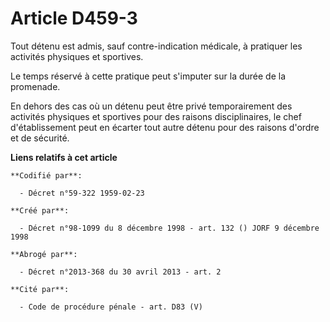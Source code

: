 # Article D459-3

Tout détenu est admis, sauf contre-indication médicale, à pratiquer les activités physiques et sportives.

Le temps réservé à cette pratique peut s'imputer sur la durée de la promenade.

En dehors des cas où un détenu peut être privé temporairement des activités physiques et sportives pour des raisons
disciplinaires, le chef d'établissement peut en écarter tout autre détenu pour des raisons d'ordre et de sécurité.

**Liens relatifs à cet article**

	**Codifié par**:

	  - Décret n°59-322 1959-02-23

	**Créé par**:

	  - Décret n°98-1099 du 8 décembre 1998 - art. 132 () JORF 9 décembre 1998

	**Abrogé par**:

	  - Décret n°2013-368 du 30 avril 2013 - art. 2

	**Cité par**:

	  - Code de procédure pénale - art. D83 (V)
